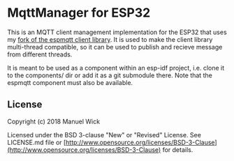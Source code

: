 # MqttManager for ESP32

This is an MQTT client management implementation for the ESP32 that uses my [fork of the espmqtt client library](https://github.com/mwick83/espmqtt). It is used to make the client library multi-thread compatible, so it can be used to publish and recieve message from different threads.

It is meant to be used as a component within an esp-idf project, i.e. clone it to the components/ dir or add it as a git submodule there. Note that the espmqtt component must also be available.

## License
Copyright (c) 2018 Manuel Wick

Licensed under the BSD 3-clause "New" or "Revised" License.
See LICENSE.md file or [http://www.opensource.org/licenses/BSD-3-Clause](http://www.opensource.org/licenses/BSD-3-Clause) for details.
